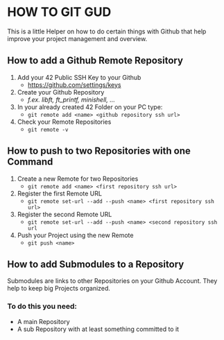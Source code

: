 # HOW TO GIT GUD

This is a little Helper on how to do certain things with Github that help improve your project management and overview.

## How to add a Github Remote Repository

1. Add your 42 Public SSH Key to your Github
    - https://github.com/settings/keys
2. Create your Github Repository
    - *f.ex. libft, ft_printf, minishell, ...*
3. In your already created 42 Folder on your PC type:
    - `git remote add <name> <github repository ssh url>`
4. Check your Remote Repositories
    - `git remote -v`

## How to push to two Repositories with one Command

1. Create a new Remote for two Repositories
    - `git remote add <name> <first repository ssh url>`
2. Register the first Remote URL
    - `git remote set-url --add --push <name> <first repository ssh url>`
3. Register the second Remote URL
    - `git remote set-url --add --push <name> <second repository ssh url`
4. Push your Project using the new Remote
    - `git push <name>`

## How to add Submodules to a Repository

Submodules are links to other Repositories on your Github Account. They help to keep big Projects organized.

### To do this you need:
- A main Repository
- A sub Repository with at least something committed to it
